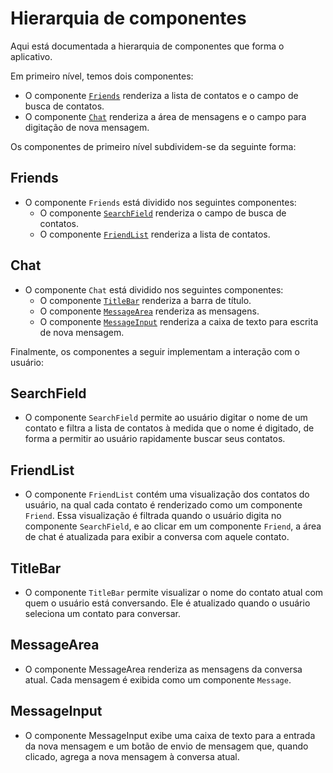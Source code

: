 # Hierarquia de componentes

Aqui está documentada a hierarquia de componentes que forma o aplicativo.

Em primeiro nível, temos dois componentes:

- O componente [`Friends`](#friends) renderiza a lista de contatos
e o campo de busca de contatos.
- O componente [`Chat`](#chat) renderiza a área de mensagens e o
campo para digitação de nova mensagem.

Os componentes de primeiro nível subdividem-se da seguinte forma:

## Friends

- O componente `Friends` está dividido nos seguintes componentes:
    * O componente [`SearchField`](#searchField) renderiza o campo de
busca de contatos.
    * O componente [`FriendList`](#friendList) renderiza a lista de contatos.

## Chat

- O componente `Chat` está dividido nos seguintes componentes:
    * O componente [`TitleBar`](#titleBar) renderiza a barra de título.
    * O componente [`MessageArea`](#messageArea) renderiza as mensagens.
    * O componente [`MessageInput`](#messageInput) renderiza a caixa de texto
para escrita de nova mensagem.

Finalmente, os componentes a seguir implementam a interação com o usuário:

## SearchField

- O componente `SearchField` permite ao usuário digitar o nome de um contato
e filtra a lista de contatos à medida que o nome é digitado, de forma a
permitir ao usuário rapidamente buscar seus contatos.

## FriendList

- O componente `FriendList` contém uma visualização dos contatos do usuário,
na qual cada contato é renderizado como um componente `Friend`. Essa
visualização é filtrada quando o usuário digita no componente `SearchField`,
e ao clicar em um componente `Friend`, a área de chat é atualizada para
exibir a conversa com aquele contato.

## TitleBar

- O componente `TitleBar` permite visualizar o nome do contato atual com
quem o usuário está conversando. Ele é atualizado quando o usuário seleciona
um contato para conversar.

## MessageArea

- O componente MessageArea renderiza as mensagens da conversa atual. Cada
mensagem é exibida como um componente `Message`.

## MessageInput

- O componente MessageInput exibe uma caixa de texto para a entrada da nova
mensagem e um botão de envio de mensagem que, quando clicado, agrega a nova
mensagem à conversa atual. 

